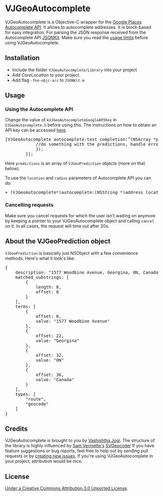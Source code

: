 # VJGeoAutocomplete

VJGeoAutocomplete is a Objective-C wrapper for the [Google Places Autocomplete API](https://developers.google.com/places/documentation/autocomplete). It allows to autocomplete addresses. It is block-based for easy integration. For parsing the JSON response received from the Autocomplete API [JSONKit](https://github.com/johnezang/JSONKit). Make sure you read the [usage limits](https://developers.google.com/places/documentation/index#usage_limits) before using VJGeoAutocomplete.

## Installation

* Include the folder `VJGeoAutocomplete/Library` into your project
* Add *CoreLocation* to your project.
* Add flag `-fno-objc-arc` to `JSONKit.m`

## Usage
### Using the Autocomplete API

Change the value of `kVJGeoAutocompleteGoogleAPIKey` in `VJGeoAutocomplete.h` before using this. The instructions on how to obtain an API key can be accessed [here](https://developers.google.com/places/documentation/#Authentication). 

<pre>
[VJGeoAutocomplete autocomplete:text completion:^(NSArray *predictions, NSError *error) {
            //do something with the predictions, handle errors
            });
        }];
</pre>

Here `predictions` is an array of `VJGeoPrediction` objects (more on that below).

To use the `location` and `radius` parameters of Autocomplete API you can do:

<pre>
+ (VJGeoAutocomplete*)autocomplete:(NSString *)address location:(CLLocationCoordinate2D)location radius:(CLLocationDistance)radius completion:(void (^)(NSArray *predictions, NSError *error))block;
</pre>

### Cancelling requests

Make sure you cancel requests for which the user isn't waiting on anymore by keeping a pointer to your VJGeoAutocomplete object and calling `cancel` on it. In all cases, the request will time out after 20s.

## About the VJGeoPrediction object

`VJGeoPrediction` is basically just NSObject with a few convenience methods. Here's what it look's like:

<pre>
{
    description: "1577 Woodbine Avenue, Georgina, ON, Canada",
    matched_substrings: [
        {
            length: 8,
            offset: 0
        }
    ],
    terms: [
        {
            offset: 0,
            value: "1577 Woodbine Avenue"
        },
        {
            offset: 22,
            value: "Georgina"
        },
        {
            offset: 32,
            value: "ON"
        },
        {
            offset: 36,
            value: "Canada"
        }
    ],
    types: [
        "route",
        "geocode"
    ] 
}
</pre>

## Credits

VJGeoAutocomplete is brought to you by [Vashishtha Jogi](http://vashishthajogi.com). The structure of the library is highly influenced by [Sam Vermette's](http://samvermette.com) [SVGeocoder](https://github.com/samvermette/SVGeocoder) If you have feature suggestions or bug reports, feel free to help out by sending pull requests or by [creating new issues](https://github.com/jvashishtha/VJGeoAutocomplete/issues/new). If you're using VJGeoAutocomplete in your project, attribution would be nice.

## License

[Under a Creative Commons Attribution 3.0 Unported License](http://creativecommons.org/licenses/by/3.0/).